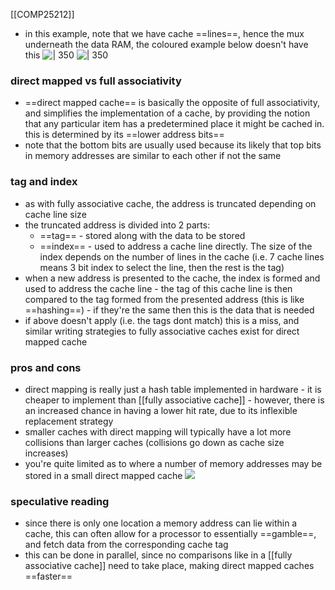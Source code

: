 [[COMP25212]]

- in this example, note that we have cache ==lines==, hence the mux underneath the data RAM, the coloured example below doesn't have this
![ | 350](https://i.imgur.com/z9PlkVx.png)
![ | 350](https://i.imgur.com/L2rUUDe.png)


### direct mapped vs full associativity
- ==direct mapped cache== is basically the opposite of full associativity, and simplifies the implementation of a cache, by providing the notion that any particular item has a predetermined place it might be cached in. this is determined by its ==lower address bits==
- note that the bottom bits are usually used because its likely that top bits in memory addresses are similar to each other if not the same

### tag and index
- as with fully associative cache, the address is truncated depending on cache line size
- the truncated address is divided into 2 parts:
	- ==tag== - stored along with the data to be stored
	- ==index== - used to address a cache line directly. The size of the index depends on the number of lines in the cache (i.e. 7 cache lines means 3 bit index to select the line, then the rest is the tag)
- when a new address is presented to the cache, the index is formed and used to address the cache line - the tag of this cache line is then compared to the tag formed from the presented address (this is like ==hashing==) - if they're the same then this is the data that is needed
- if above doesn't apply (i.e. the tags dont match) this is a miss, and similar writing strategies to fully associative caches exist for direct mapped cache

### pros and cons
- direct mapping is really just a hash table implemented in hardware - it is cheaper to implement than [[fully associative cache]] - however, there is an increased chance in having a lower hit rate, due to its inflexible replacement strategy
- smaller caches with direct mapping will typically have a lot more collisions than larger caches (collisions go down as cache size increases)
- you're quite limited as to where a number of memory addresses may be stored in a small direct mapped cache
![](https://i.imgur.com/dtIrkhF.png)

### speculative reading
- since there is only one location a memory address can lie within a cache, this can often allow for a processor to essentially ==gamble==, and fetch data from the corresponding cache tag
- this can be done in parallel, since no comparisons like in a [[fully associative cache]] need to take place, making direct mapped caches ==faster==